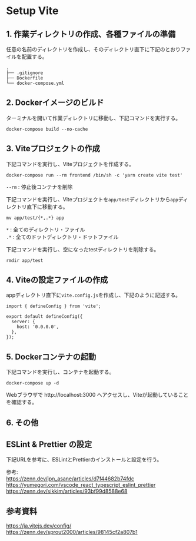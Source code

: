 # Setup Vite

## 1. 作業ディレクトリの作成、各種ファイルの準備

任意の名前のディレクトリを作成し、そのディレクトリ直下に下記のとおりファイルを配置する。
```
.
├── .gitignore
├── Dockerfile
└── docker-compose.yml
```

## 2. Dockerイメージのビルド

ターミナルを開いて作業ディレクトリに移動し、下記コマンドを実行する。<br>
```
docker-compose build --no-cache
```

## 3. Viteプロジェクトの作成

下記コマンドを実行し、Viteプロジェクトを作成する。
```
docker-compose run --rm frontend /bin/sh -c 'yarn create vite test'
```
`--rm` : 停止後コンテナを削除<br>

下記コマンドを実行し、Viteプロジェクトを`app/test`ディレクトリから`app`ディレクトリ直下に移動する。
```
mv app/test/{*,.*} app
```
`*` : 全てのディレクトリ・ファイル<br>
`.*` : 全てのドットディレクトリ・ドットファイル<br>

下記コマンドを実行し、空になったtestディレクトリを削除する。
```
rmdir app/test
```

## 4. Viteの設定ファイルの作成

appディレクトリ直下に`vite.config.js`を作成し、下記のように記述する。
```
import { defineConfig } from 'vite';

export default defineConfig({
  server: {
    host: '0.0.0.0',
  },
});
```

## 5. Dockerコンテナの起動

下記コマンドを実行し、コンテナを起動する。
```
docker-compose up -d
```
Webブラウザで http://localhost:3000 へアクセスし、Viteが起動していることを確認する。

## 6. その他

## ESLint & Prettier の設定

下記URLを参考に、ESLintとPrettierのインストールと設定を行う。

参考:<br>
https://zenn.dev/jpn_asane/articles/d7f44682b74fdc<br>
https://yumegori.com/vscode_react_typescript_eslint_prettier<br>
https://zenn.dev/sikkim/articles/93bf99d8588e68<br>

## 参考資料

https://ja.vitejs.dev/config/<br>
https://zenn.dev/sprout2000/articles/98145cf2a807b1<br>
